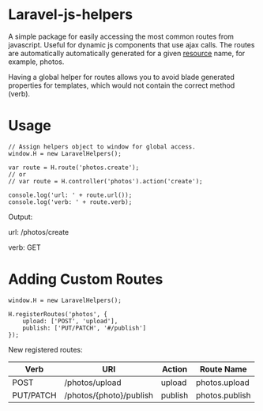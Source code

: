 # Laravel-js-helpers

A simple package for easily accessing the most common routes from javascript. Useful for dynamic js components that use ajax calls. The routes are automatically automatically generated for a given [resource](https://laravel.com/docs/5.4/controllers#resource-controllers) name, for example, photos.

Having a global helper for routes allows you to avoid blade generated properties for templates, which would not contain the correct method (verb).


# Usage
```
// Assign helpers object to window for global access.
window.H = new LaravelHelpers();

var route = H.route('photos.create');
// or
// var route = H.controller('photos').action('create');

console.log('url: ' + route.url());
console.log('verb: ' + route.verb);
```

Output:

url: /photos/create

verb: GET

# Adding Custom Routes
```
window.H = new LaravelHelpers();

H.registerRoutes('photos', {
    upload: ['POST', 'upload'],
    publish: ['PUT/PATCH', '#/publish']
});
```

New registered routes:

| Verb      | URI                     | Action  | Route Name     |
|-----------|-------------------------|---------|----------------|
| POST      | /photos/upload          | upload  | photos.upload  |
| PUT/PATCH | /photos/{photo}/publish | publish | photos.publish |
